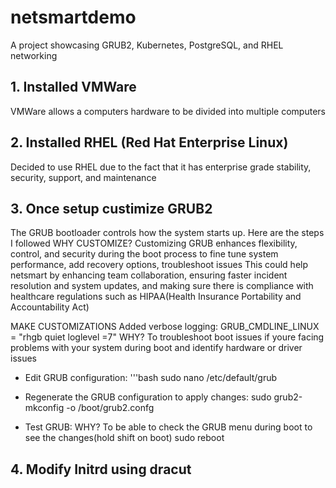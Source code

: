 # netsmartdemo
A project showcasing GRUB2, Kubernetes, PostgreSQL, and RHEL networking

## 1. Installed VMWare 
VMWare allows a computers hardware to be divided into multiple computers

## 2. Installed RHEL (Red Hat Enterprise Linux)
Decided to use RHEL due to the fact that it has enterprise grade stability, security, support, and maintenance

## 3. Once setup custimize GRUB2
The GRUB bootloader controls how the system starts up. Here are the steps I followed
WHY CUSTOMIZE? Customizing GRUB enhances flexibility, control, and security during the boot process to fine tune system performance, add recovery options, troubleshoot issues
This could help netsmart by enhancing team collaboration, ensuring faster incident resolution and system updates, and making sure there is compliance with healthcare regulations such as HIPAA(Health Insurance Portability and Accountability Act)

MAKE CUSTOMIZATIONS
Added verbose logging: GRUB_CMDLINE_LINUX = "rhgb quiet loglevel =7"
WHY? To troubleshoot boot issues if youre facing problems with your system during boot and identify hardware or driver issues

- Edit GRUB configuration:
  '''bash
  sudo nano /etc/default/grub

- Regenerate the GRUB configuration to apply changes:
  sudo grub2-mkconfig -o /boot/grub2.confg

- Test GRUB:
  WHY? To be able to check the GRUB menu during boot to see the changes(hold shift on boot)
  sudo reboot

## 4. Modify Initrd using dracut



  
